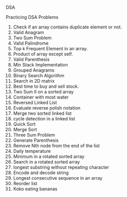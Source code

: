DSA 

Practicing DSA Problems
1. Check if an array contains duplicate element or not.
2. Valid Anagram
3. Two Sum Problem
4. Valid Palindrome
5. Top k Frequent Element in an array.
6. Product of array except self.
7. Valid Parenthesis
8. Min Stack Implementation
9. Grouped Anagrams
10. Binary Search Algorithm
11. Search in 2D matrix
12. Best time to buy and sell stock.
13. Two Sum II on a sorted array
14. Container with most water
15. Reversed Linked List
16. Evaluate reverse polish notation
17. Merge two sorted linked list
18. cycle detection in a linked list
19. Quick Sort
20. Merge Sort
21. Three Sum Problem
22. Generate Parenthesis
23. Remove Nth node from the end of the list
24. Daily temperature
25. Minimum in a rotated sorted array
26. Search in a rotated sorted array
27. longest substring without repeating character
28. Encode and decode string
29. Longest consecutive sequence in an array
30. Reorder list
31. Koko eating bananas
